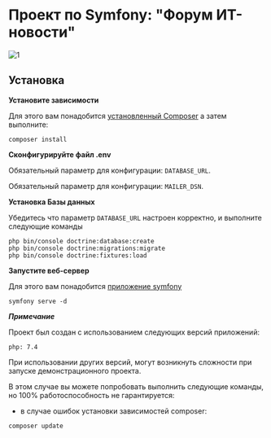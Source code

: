 # Проект по Symfony: "Форум ИТ-новости"
![1](https://github.com/un2top/Lesson/assets/73841675/bdf6657e-89ee-4cbb-8862-25b268b2c72d)

## Установка
**Установите зависимости**

Для этого вам понадобится [установленный Composer](https://getcomposer.org/download/)
а затем выполните:

```
composer install
```

**Сконфигурируйте файл .env**

Обязательный параметр для конфигурации: `DATABASE_URL`.

Обязательный параметр для конфигурации: `MAILER_DSN`.

**Установка Базы данных**

Убедитесь что параметр `DATABASE_URL` настроен корректно, и выполните следующие команды

```
php bin/console doctrine:database:create
php bin/console doctrine:migrations:migrate
php bin/console doctrine:fixtures:load
```
**Запустите веб-сервер**

Для этого вам понадобится [приложение symfony](https://symfony.com/download)

```
symfony serve -d
```

***Примечание***

Проект был создан с использованием следующих версий приложений:

```
php: 7.4
```

При использовании других версий, могут возникнуть сложности при запуске демонстрационного проекта.

В этом случае вы можете попробовать выполнить следующие команды, но 100% работоспособность не гарантируется:

- в случае ошибок установки зависимостей composer:

```
composer update
```

